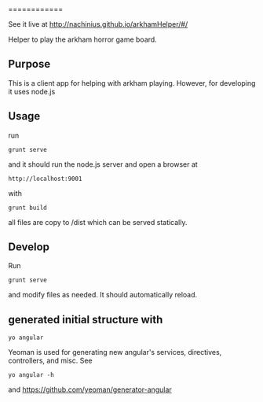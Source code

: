 

============

See it live at http://nachinius.github.io/arkhamHelper/#/

Helper to play the arkham horror game board.

## Purpose

This is a client app for helping with arkham playing.
However, for developing it uses node.js

## Usage

run 

    grunt serve
and it should run the node.js server and open
a browser at 

    http://localhost:9001

with

    grunt build

all files are copy to /dist which can be
served statically.

## Develop

Run 

    grunt serve
and modify files as needed. It
should automatically reload.

## generated initial structure with

    yo angular

Yeoman is used for generating new angular's
services, directives, controllers, and misc. See

    yo angular -h
and https://github.com/yeoman/generator-angular
